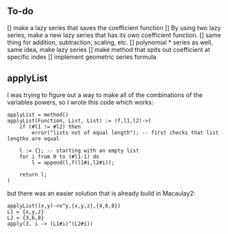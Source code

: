 ## To-do
[] make a lazy series that saves the coefficient function
[] By using two lazy series, make a new lazy series that has its own coefficient function.
[] same thing for addition, subtraction, scaling, etc.
[] polynomial * series as well, same idea, make lazy series
[] make method that spits out coefficient at specific index
[] implement geometric series formula

## applyList
I was trying to figure out a way to make all of the combinations of the variables powers, so I wrote this code which works: 
```
applyList = method()
applyList(Function, List, List) := (f,l1,l2)->(
    if (#l1 != #l2) then
        error("lists not of equal length"); -- first checks that list lengths are equal
    
    l := {}; -- starting with an empty list
    for i from 0 to (#l1-1) do
        l = append(l,f(l1#i,l2#i));

    return l;
)

```
but there was an easier solution that is already build in Macaulay2:

```
applyList((x,y)->x^y,{x,y,z},{4,6,8})
L1 = {x,y,z}
L2 = {3,6,8}
apply(3, i -> (L1#i)^(L2#i))

```